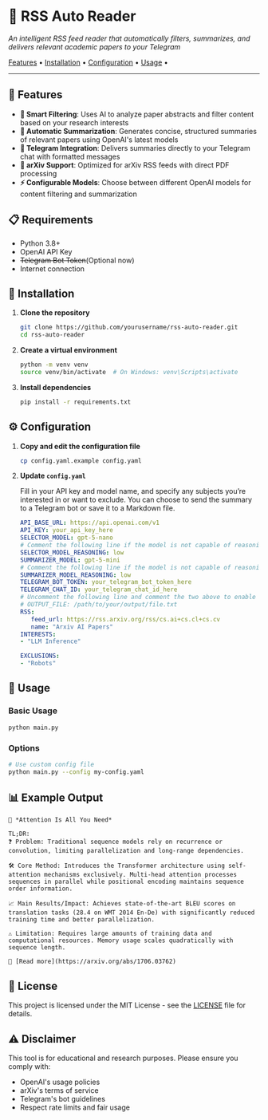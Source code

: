 # 🤖 RSS Auto Reader

*An intelligent RSS feed reader that automatically filters, summarizes, and delivers relevant academic papers to your Telegram*

[Features](#-features) •
[Installation](#-installation) •
[Configuration](#-configuration) •
[Usage](#-usage) •

---

## 🌟 Features

- **🎯 Smart Filtering**: Uses AI to analyze paper abstracts and filter content based on your research interests
- **📄 Automatic Summarization**: Generates concise, structured summaries of relevant papers using OpenAI's latest models
- **📱 Telegram Integration**: Delivers summaries directly to your Telegram chat with formatted messages
- **🔗 arXiv Support**: Optimized for arXiv RSS feeds with direct PDF processing
- **⚡ Configurable Models**: Choose between different OpenAI models for content filtering and summarization

## 📋 Requirements

- Python 3.8+
- OpenAI API Key
- ~~Telegram Bot Token~~(Optional now)
- Internet connection

## 🚀 Installation

1. **Clone the repository**
   ```bash
   git clone https://github.com/yourusername/rss-auto-reader.git
   cd rss-auto-reader
   ```

2. **Create a virtual environment**
   ```bash
   python -m venv venv
   source venv/bin/activate  # On Windows: venv\Scripts\activate
   ```

3. **Install dependencies**
   ```bash
   pip install -r requirements.txt
   ```

## ⚙️ Configuration

1. **Copy and edit the configuration file**
   ```bash
   cp config.yaml.example config.yaml
   ```

2. **Update `config.yaml`**
   
   Fill in your API key and model name, and specify any subjects you’re interested in or want to exclude. You can choose to send the summary to a Telegram bot or save it to a Markdown file.

   ```yaml
   API_BASE_URL: https://api.openai.com/v1
   API_KEY: your_api_key_here
   SELECTOR_MODEL: gpt-5-nano
   # Comment the following line if the model is not capable of reasoning
   SELECTOR_MODEL_REASONING: low
   SUMMARIZER_MODEL: gpt-5-mini
   # Comment the following line if the model is not capable of reasoning
   SUMMARIZER_MODEL_REASONING: low
   TELEGRAM_BOT_TOKEN: your_telegram_bot_token_here
   TELEGRAM_CHAT_ID: your_telegram_chat_id_here
   # Uncomment the following line and comment the two above to enable file output
   # OUTPUT_FILE: /path/to/your/output/file.txt
   RSS:
      feed_url: https://rss.arxiv.org/rss/cs.ai+cs.cl+cs.cv
      name: "Arxiv AI Papers"
   INTERESTS:
   - "LLM Inference"

   EXCLUSIONS:
   - "Robots"
   ```

## 🎯 Usage

### Basic Usage
```bash
python main.py
```

### Options
```bash
# Use custom config file
python main.py --config my-config.yaml
```

## 📊 Example Output

```
📄 *Attention Is All You Need*

TL;DR:
❓ Problem: Traditional sequence models rely on recurrence or convolution, limiting parallelization and long-range dependencies.

🛠️ Core Method: Introduces the Transformer architecture using self-attention mechanisms exclusively. Multi-head attention processes sequences in parallel while positional encoding maintains sequence order information.

📈 Main Results/Impact: Achieves state-of-the-art BLEU scores on translation tasks (28.4 on WMT 2014 En-De) with significantly reduced training time and better parallelization.

⚠️ Limitation: Requires large amounts of training data and computational resources. Memory usage scales quadratically with sequence length.

🔗 [Read more](https://arxiv.org/abs/1706.03762)
```

## 📜 License

This project is licensed under the MIT License - see the [LICENSE](LICENSE) file for details.

## ⚠️ Disclaimer

This tool is for educational and research purposes. Please ensure you comply with:
- OpenAI's usage policies
- arXiv's terms of service  
- Telegram's bot guidelines
- Respect rate limits and fair usage
